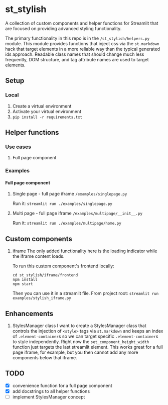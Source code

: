 # st_stylish

A collection of custom components and helper functions for Streamlit that are focused on providing advanced styling functionality.

The primary functionality in this repo is in the `/st_stylish/helpers.py` module. This module provides functions that inject css via the `st.markdown` hack that target elements in a more reliable way than the typical generated ids approach. Readable class names that should change much less frequently, DOM structure, and tag attribute names are used to target elements.

## Setup

### Local

1. Create a virtual environment
2. Activate your virtual environment
3. `pip install -r requirements.txt`

## Helper functions

### Use cases

1. Full page component

### Examples

#### Full page component

1. Single page - full page iframe `/examples/singlepage.py`

   Run it: `streamlit run ./examples/singlepage.py`

2. Multi page - full page iframe `/examples/multipage/__init__.py`

   Run it: `streamlit run ./examples/multipage/home.py`

## Custom components

1. iframe
   The only added functionality here is the loading indicator while the iframe content loads.

   To run this custom component's frontend locally:

   ```
   cd st_stylish/iframe/frontend
   npm install
   npm start
   ```

   Then you can use it in a streamlit file. From project root:
   `streamlit run examples/stylish_iframe.py`

## Enhancements

1. StylesManager class
   I want to create a StylesManager class that controls the injection of `<style>` tags via `st.markdown` and keeps an index of `.element-container`s so we can target specific `.element-container`s to style independently. Right now the `set_component_height_width` function just targets the last streamlit element. This works great for a full page iframe, for example, but you then cannot add any more components below that iframe.

## TODO

- [x] convenience function for a full page component
- [x] add docstrings to all helper functions
- [ ] implement StylesManager concept
